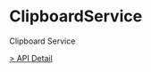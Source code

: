 # ClipboardService

Clipboard Service

[> API Detail](https://flowgram.ai/auto-docs/core/interfaces/ClipboardService.html)
